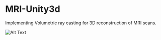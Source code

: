 # MRI-Unity3d
Implementing Volumetric ray casting for 3D reconstruction of MRI scans.

![Alt Text](http://giphy.com/gifs/3o6ZtfAuNVPL1e1bEI)
